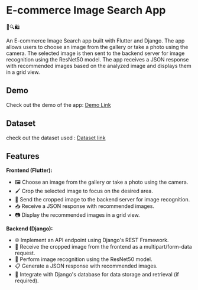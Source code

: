 # E-commerce Image Search App

📸🔍🛍️

An E-commerce Image Search app built with Flutter and Django. The app allows users to choose an image from the gallery or take a photo using the camera. The selected image is then sent to the backend server for image recognition using the ResNet50 model. The app receives a JSON response with recommended images based on the analyzed image and displays them in a grid view.

## Demo

Check out the demo of the app: [Demo Link](https://drive.google.com/file/d/14NEXouCcqeNHqASsVvN0iv2XHEGzvi6o/view?usp=drivesdk)

## Dataset

check out the dataset used : [Dataset link](https://www.kaggle.com/datasets/vikashrajluhaniwal/fashion-images)


## Features

**Frontend (Flutter):**

- 🖼️ Choose an image from the gallery or take a photo using the camera.
- 🖌️ Crop the selected image to focus on the desired area.
- 🚀 Send the cropped image to the backend server for image recognition.
- 📥 Receive a JSON response with recommended images.
- 📷 Display the recommended images in a grid view.

**Backend (Django):**

- 🌐 Implement an API endpoint using Django's REST Framework.
- 📸 Receive the cropped image from the frontend as a multipart/form-data request.
- 🧠 Perform image recognition using the ResNet50 model.
- 📋 Generate a JSON response with recommended images.
- 💾 Integrate with Django's database for data storage and retrieval (if required).



